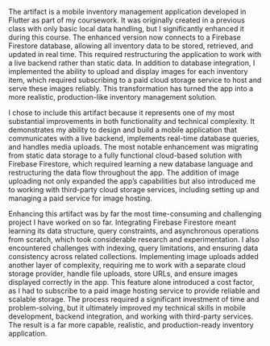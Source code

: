 The artifact is a mobile inventory management application developed in Flutter as part of my coursework. It was originally created in a previous class with only basic local data handling, but I significantly enhanced it during this course. The enhanced version now connects to a Firebase Firestore database, allowing all inventory data to be stored, retrieved, and updated in real time. This required restructuring the application to work with a live backend rather than static data. In addition to database integration, I implemented the ability to upload and display images for each inventory item, which required subscribing to a paid cloud storage service to host and serve these images reliably. This transformation has turned the app into a more realistic, production-like inventory management solution.
	
I chose to include this artifact because it represents one of my most substantial improvements in both functionality and technical complexity. It demonstrates my ability to design and build a mobile application that communicates with a live backend, implements real-time database queries, and handles media uploads. The most notable enhancement was migrating from static data storage to a fully functional cloud-based solution with Firebase Firestore, which required learning a new database language and restructuring the data flow throughout the app. The addition of image uploading not only expanded the app’s capabilities but also introduced me to working with third-party cloud storage services, including setting up and managing a paid service for image hosting. 

Enhancing this artifact was by far the most time-consuming and challenging project I have worked on so far. Integrating Firebase Firestore meant learning its data structure, query constraints, and asynchronous operations from scratch, which took considerable research and experimentation. I also encountered challenges with indexing, query limitations, and ensuring data consistency across related collections. Implementing image uploads added another layer of complexity, requiring me to work with a separate cloud storage provider, handle file uploads, store URLs, and ensure images displayed correctly in the app. This feature alone introduced a cost factor, as I had to subscribe to a paid image hosting service to provide reliable and scalable storage. The process required a significant investment of time and problem-solving, but it ultimately improved my technical skills in mobile development, backend integration, and working with third-party services. The result is a far more capable, realistic, and production-ready inventory application.

